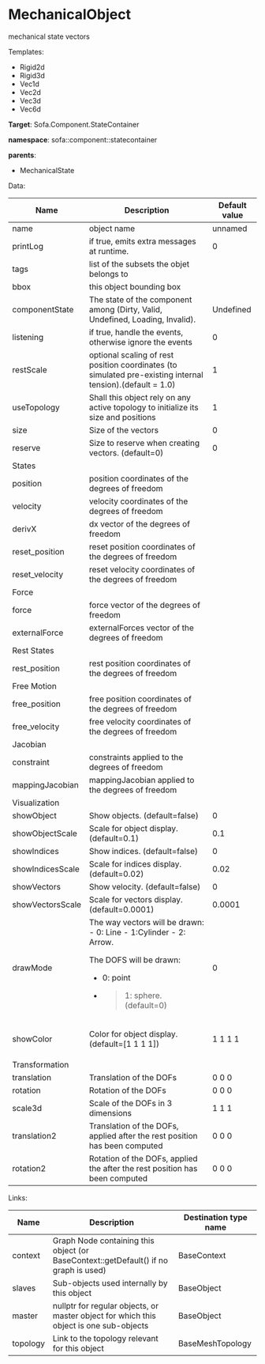 # MechanicalObject

mechanical state vectors


Templates:

- Rigid2d
- Rigid3d
- Vec1d
- Vec2d
- Vec3d
- Vec6d

__Target__: Sofa.Component.StateContainer

__namespace__: sofa::component::statecontainer

__parents__:

- MechanicalState

Data: 

<table>
    <thead>
        <tr>
            <th>Name</th>
            <th>Description</th>
            <th>Default value</th>
        </tr>
    </thead>
    <tbody>
	<tr>
		<td>name</td>
		<td>
object name
		</td>
		<td>unnamed</td>
	</tr>
	<tr>
		<td>printLog</td>
		<td>
if true, emits extra messages at runtime.
		</td>
		<td>0</td>
	</tr>
	<tr>
		<td>tags</td>
		<td>
list of the subsets the objet belongs to
		</td>
		<td></td>
	</tr>
	<tr>
		<td>bbox</td>
		<td>
this object bounding box
		</td>
		<td></td>
	</tr>
	<tr>
		<td>componentState</td>
		<td>
The state of the component among (Dirty, Valid, Undefined, Loading, Invalid).
		</td>
		<td>Undefined</td>
	</tr>
	<tr>
		<td>listening</td>
		<td>
if true, handle the events, otherwise ignore the events
		</td>
		<td>0</td>
	</tr>
	<tr>
		<td>restScale</td>
		<td>
optional scaling of rest position coordinates (to simulated pre-existing internal tension).(default = 1.0)
		</td>
		<td>1</td>
	</tr>
	<tr>
		<td>useTopology</td>
		<td>
Shall this object rely on any active topology to initialize its size and positions
		</td>
		<td>1</td>
	</tr>
	<tr>
		<td>size</td>
		<td>
Size of the vectors
		</td>
		<td>0</td>
	</tr>
	<tr>
		<td>reserve</td>
		<td>
Size to reserve when creating vectors. (default=0)
		</td>
		<td>0</td>
	</tr>
	<tr>
		<td colspan="3">States</td>
	</tr>
	<tr>
		<td>position</td>
		<td>
position coordinates of the degrees of freedom
		</td>
		<td></td>
	</tr>
	<tr>
		<td>velocity</td>
		<td>
velocity coordinates of the degrees of freedom
		</td>
		<td></td>
	</tr>
	<tr>
		<td>derivX</td>
		<td>
dx vector of the degrees of freedom
		</td>
		<td></td>
	</tr>
	<tr>
		<td>reset_position</td>
		<td>
reset position coordinates of the degrees of freedom
		</td>
		<td></td>
	</tr>
	<tr>
		<td>reset_velocity</td>
		<td>
reset velocity coordinates of the degrees of freedom
		</td>
		<td></td>
	</tr>
	<tr>
		<td colspan="3">Force</td>
	</tr>
	<tr>
		<td>force</td>
		<td>
force vector of the degrees of freedom
		</td>
		<td></td>
	</tr>
	<tr>
		<td>externalForce</td>
		<td>
externalForces vector of the degrees of freedom
		</td>
		<td></td>
	</tr>
	<tr>
		<td colspan="3">Rest States</td>
	</tr>
	<tr>
		<td>rest_position</td>
		<td>
rest position coordinates of the degrees of freedom
		</td>
		<td></td>
	</tr>
	<tr>
		<td colspan="3">Free Motion</td>
	</tr>
	<tr>
		<td>free_position</td>
		<td>
free position coordinates of the degrees of freedom
		</td>
		<td></td>
	</tr>
	<tr>
		<td>free_velocity</td>
		<td>
free velocity coordinates of the degrees of freedom
		</td>
		<td></td>
	</tr>
	<tr>
		<td colspan="3">Jacobian</td>
	</tr>
	<tr>
		<td>constraint</td>
		<td>
constraints applied to the degrees of freedom
		</td>
		<td></td>
	</tr>
	<tr>
		<td>mappingJacobian</td>
		<td>
mappingJacobian applied to the degrees of freedom
		</td>
		<td></td>
	</tr>
	<tr>
		<td colspan="3">Visualization</td>
	</tr>
	<tr>
		<td>showObject</td>
		<td>
Show objects. (default=false)
		</td>
		<td>0</td>
	</tr>
	<tr>
		<td>showObjectScale</td>
		<td>
Scale for object display. (default=0.1)
		</td>
		<td>0.1</td>
	</tr>
	<tr>
		<td>showIndices</td>
		<td>
Show indices. (default=false)
		</td>
		<td>0</td>
	</tr>
	<tr>
		<td>showIndicesScale</td>
		<td>
Scale for indices display. (default=0.02)
		</td>
		<td>0.02</td>
	</tr>
	<tr>
		<td>showVectors</td>
		<td>
Show velocity. (default=false)
		</td>
		<td>0</td>
	</tr>
	<tr>
		<td>showVectorsScale</td>
		<td>
Scale for vectors display. (default=0.0001)
		</td>
		<td>0.0001</td>
	</tr>
	<tr>
		<td>drawMode</td>
		<td>
The way vectors will be drawn:
- 0: Line
- 1:Cylinder
- 2: Arrow.

The DOFS will be drawn:
- 0: point
- >1: sphere. (default=0)
		</td>
		<td>0</td>
	</tr>
	<tr>
		<td>showColor</td>
		<td>
Color for object display. (default=[1 1 1 1])
		</td>
		<td>1 1 1 1</td>
	</tr>
	<tr>
		<td colspan="3">Transformation</td>
	</tr>
	<tr>
		<td>translation</td>
		<td>
Translation of the DOFs
		</td>
		<td>0 0 0</td>
	</tr>
	<tr>
		<td>rotation</td>
		<td>
Rotation of the DOFs
		</td>
		<td>0 0 0</td>
	</tr>
	<tr>
		<td>scale3d</td>
		<td>
Scale of the DOFs in 3 dimensions
		</td>
		<td>1 1 1</td>
	</tr>
	<tr>
		<td>translation2</td>
		<td>
Translation of the DOFs, applied after the rest position has been computed
		</td>
		<td>0 0 0</td>
	</tr>
	<tr>
		<td>rotation2</td>
		<td>
Rotation of the DOFs, applied the after the rest position has been computed
		</td>
		<td>0 0 0</td>
	</tr>

</tbody>
</table>

Links: 


| Name | Description | Destination type name |
| ---- | ----------- | --------------------- |
|context|Graph Node containing this object (or BaseContext::getDefault() if no graph is used)|BaseContext|
|slaves|Sub-objects used internally by this object|BaseObject|
|master|nullptr for regular objects, or master object for which this object is one sub-objects|BaseObject|
|topology|Link to the topology relevant for this object|BaseMeshTopology|

